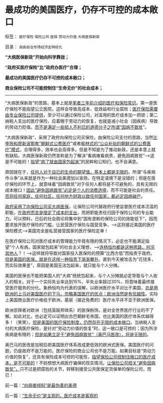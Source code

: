 # 最成功的美国医疗，仍存不可控的成本敞口

标签： `医疗保险` `保险公司` `医保` `劳动力价值` `大病医保新政` 

目录： `自由自治市场经济去特权化`

**“大病医保新政”开始向科学靠拢；**

**“政府买医疗保险”比“政府办医疗”合理；**

**最成功的美国医疗仍存不可控的成本敞口；**

**商业保险公司不可能控制住“生命无价”的社会成本；**

****

“大病医保新政”的思路，基本上就是[笔者三年前介绍的医疗和保险常识](../../../2009/1/27/荒唐的医疗公共产品说：“医疗之改”与“医保之改”.md)。第一是医疗保险不能指望公立医院，这样会导致高成本、低效益和行业腐败；[医疗保险需要由专业保险公司提供](../../../2010/7/13/中国“病得起”个人现金财产需1000万以上.md)，至少可以通过保险公司，对滥用的医疗成本加一把锁；第二纳税人支出的医疗保险，应着眼于劳动力的恢复，也就是减小社会（因疾病）导致的劳动力贬值。[而不是满足一些损人不利已的道德分子之所谓“因病不致贫](../../../2010/7/13/因病致贫因医疗索取不计成本.md)”。

“大病医保新政”，采用了政府向保险公司买保险，由保险公司支付的思路，当然[比李玲和廖新波那套“朝鲜式公费医疗](../../../2010/7/15/公有医疗即国企;城市医保和新农合是加税补贴国进民退.md)”或者[榆林式的“公众补贴的朝鲜式的公费医疗”模式](../../../2010/7/17/医保社保新农合没有解决任何问题.md)，合理得多，效率也会高得多。但是不知是为了推动新政，还是本意上就有缺陷，大病医保新政仍然宣称是为了解决“看病难看病贵，避免因病致贫”——>这是不可能的！[指望“病了就由国家包起来”](../../../2012/8/22/传统美德的“灯下黑”，“国家承诺”靠不住.md)的民粹和公知们，也不会满意。

原因就在于，[任何人对于自已的生命的期望值，基本上都是无限的](../../../2010/7/16/生命无价是乌托邦，令中国医患三方精疲力竭怨气冲天.md)。所谓“与疾病作斗争”从来就是作为一种社会美德加以宣扬，在特定语境下是没错的；但是在医疗保险的环节上，就意味着“因病致贫”对于任何人都将是不可避免的，具有无限的成本敞口！[因此“避免因病致贫”必定是个人的消费选择](../../../2010/7/19/生命健康是个人和家庭的财富.md)，而不可能是社会的责任。[否则任何家庭，任何社区，任何地方财政以致任何国家，都必定因病破产](../../../2010/7/13/医疗被黑暗！西方医疗（社区＋保险＋医院）；医患矛盾.md)。

[政府采用了向保险公司买大病医保](../../../2010/7/12/医改方案不应由医生制定；医改不是医疗专业.md)，让保险公司代替政府行使监督医疗成本泛滥的职能，[在政府而言是限定了成本的支出](../../../2010/7/14/公有制寻租不是“市场化”；医疗市场化有税后公共医保.md)，而把职能责任归因于保险公司的专业能力。可以预料，日后的社会舆论将集中到“国有垄断的保险公司的效能低下”，因而要求放开医疗保险的门槛，让民营医疗保险与国营竞争，——>这将接近美国的医疗保险模式——>美国完全是私营接受国家的医疗保险定单！

在医疗保险公司对医疗成本的管理能力毕竟有限的情况下，必定也不能满足指望“个人有病，国家就包起来”的社会主义理想，——>[连杨恒均都是这种思路，何况其他人](../../../2012/8/26/先验的客观规律是必然是正确的“理论”.md)？！——>这样就将导致对国家投入医保险的预算“比西方低”而指责于政府。[但是美国的医保，就是在这样一种指责下渐渐攀升](../../../2012/5/1/美国医疗体系的核心和流程和家庭医生.md)。直到今天被攻击为“花钱多，而实际效果差”，原因是美国无法包起来，就只能与个人分摊。

美国的医保也不能把美国人的“大病”统统包起来，与个人分摊就必定导致与个人收入的相关。对于一个实际失业率达到15%，半失业率超过30%，将意味着最终接受医疗服务的分化。象杨恒均为代表的误解，以欧洲医疗水平对比于美国，[总是用欧洲的上马对美国医疗的下马，忽略美国医疗的优点；欧洲当然是有优越性](../../../2010/7/15/美国医保挺成功，为什么要改？.md)。实际上美国商业医疗价格低于欧洲，基层（接近免费的）医疗水平并不亚于欧洲医保。

欧洲崇拜者对欧洲（包括英联邦体系）的医保粉饰，是对全世界医疗行业的不了解。如此对比，也必定可以证明出古巴朝鲜毛帝国，也比美国的医疗体系优越得多！（笑笑）。[但是美国的医疗保险制度，仍然存在无限的成本敞口](../../../2011/8/23/全球终于走在《通往奴役之路》上.md)。当纳税人支付的大病医疗保险，是针对“劳动力价值的恢复”时，这一敞口是可控的；因为所涉疾病是有限的；[但是如果立足于“避免因病致贫”（奥巴马医改），将是无限的](../../../2010/7/14/美国赤字和医保的共和民主两党，和克鲁格曼.md)。

奥巴马的医改是加税后把美国医疗体系改成更低效的欧洲式医保。美国医疗的问题，仍是政府不是万能的，医疗保险的商业公司也不是万能。如果目标是“劳动力价值的恢复”，还具有保险成本可控的可能性，[指望保险公司控制住敞口的医疗成本，是不可能的](../../../2011/6/11/美国医保医疗医药市场管制造成垄断和高价.md)！不妨想想大病医疗骗保的现实情况。[让保险公司把关“避免因病致贫”，](../../../2010/7/17/“看病难看病贵”是大自然的恩赐.md)只不过是把腐败的关节，转移到接受公共医保定货保单的保险公司，而已！

前一篇：[“向弱者倾斜”是最伪善的美德](../../../2012/8/31/“向弱者倾斜”是最伪善的美德.md)

后一篇：[“生命无价”是主观的，医疗成本是客观的](../../../2012/9/1/“生命无价”是主观的，医疗成本是客观的.md)